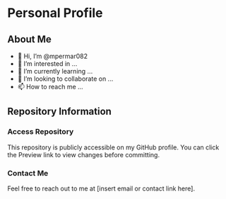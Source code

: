# Personal Profile

## About Me
- 👋 Hi, I’m @mpermar082
- 👀 I’m interested in ...
- 🌱 I’m currently learning ...
- 💞️ I’m looking to collaborate on ...
- 📫 How to reach me ...

## Repository Information
### Access Repository
This repository is publicly accessible on my GitHub profile. You can click the Preview link to view changes before committing.

### Contact Me
Feel free to reach out to me at [insert email or contact link here].